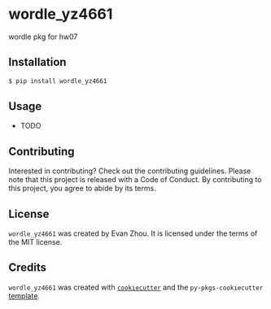 # wordle_yz4661

wordle pkg for hw07

## Installation

```bash
$ pip install wordle_yz4661
```

## Usage

- TODO

## Contributing

Interested in contributing? Check out the contributing guidelines. Please note that this project is released with a Code of Conduct. By contributing to this project, you agree to abide by its terms.

## License

`wordle_yz4661` was created by Evan Zhou. It is licensed under the terms of the MIT license.

## Credits

`wordle_yz4661` was created with [`cookiecutter`](https://cookiecutter.readthedocs.io/en/latest/) and the `py-pkgs-cookiecutter` [template](https://github.com/py-pkgs/py-pkgs-cookiecutter).
